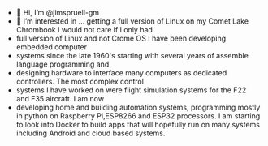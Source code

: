 - 👋 Hi, I’m @jimspruell-gm
- 👀 I’m interested in ... getting a full version of Linux on my Comet Lake Chrombook I would not care if I only had 
- full version of Linux and not Crome OS I have been developing embedded computer 
- systems since the late 1960's starting with several years of assemble language programming and 
- designing hardware to interface many computers as dedicated controllers. The most complex control 
- systems I have worked on were flight simulation systems for the F22 and F35 aircraft. I am now 
- developing home and building automation systems, programming mostly in python on Raspberry Pi,ESP8266 and ESP32 processors.
 I am starting to look into Docker to build apps that will hopefully run on many systems including Android and cloud based systems. 

<!---
jimspruell-gm/jimspruell-gm is a ✨ special ✨ repository because its `README.md` (this file) appears on your GitHub profile.
You can click the Preview link to take a look at your changes.
--->
